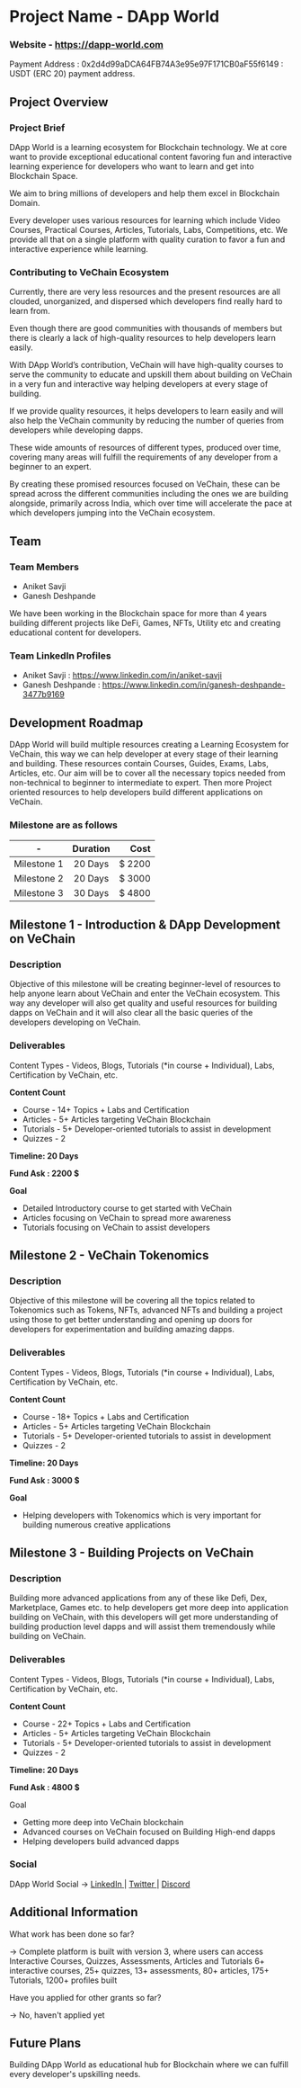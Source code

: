 # Project Name - DApp World


### Website - https://dapp-world.com

Payment Address : 0x2d4d99aDCA64FB74A3e95e97F171CB0aF55f6149 : USDT (ERC 20) payment address.



## Project Overview

### Project Brief
DApp World is a learning ecosystem for Blockchain technology.
We at core want to provide exceptional educational content favoring fun and interactive learning experience for developers who want to learn and get into Blockchain Space.

We aim to bring millions of developers and help them excel in Blockchain Domain.

Every developer uses various resources for learning which include Video Courses, Practical Courses, Articles, Tutorials, Labs, Competitions, etc.
We provide all that on a single platform with quality curation to favor a fun and interactive experience while learning.

### Contributing to VeChain Ecosystem

Currently, there are very less resources and the present resources are all clouded, unorganized, and dispersed which developers find really hard to learn from.

Even though there are good communities with thousands of members but there is clearly a lack of high-quality resources to help developers learn easily.

With DApp World’s contribution, VeChain will have high-quality courses to serve the community to educate and upskill them about building on VeChain in a very fun and interactive way helping developers at every stage of building.

If we provide quality resources, it helps developers to learn easily and will also help the VeChain community by reducing the number of queries from developers while developing dapps.

These wide amounts of resources of different types, produced over time, covering many areas will fulfill the requirements of any developer from a beginner to an expert.

By creating these promised resources focused on VeChain, these can be spread across the different communities including the ones we are building alongside, primarily across India, which over time will accelerate the pace at which developers jumping into the VeChain ecosystem.


## Team

### Team Members
- Aniket Savji
- Ganesh Deshpande

We have been working in the Blockchain space for more than 4 years building different projects like DeFi, Games, NFTs, Utility etc and creating educational content for developers.


### Team LinkedIn Profiles
- Aniket Savji : https://www.linkedin.com/in/aniket-savji
- Ganesh Deshpande : https://www.linkedin.com/in/ganesh-deshpande-3477b9169


## Development Roadmap

DApp World will build multiple resources creating a Learning Ecosystem for VeChain, this way we can help developer at every stage of their learning and building.
These resources contain Courses, Guides, Exams, Labs, Articles, etc.
Our aim will be to cover all the necessary topics needed from non-technical to beginner to intermediate to expert. Then more Project oriented resources to help developers build different applications on VeChain.

### Milestone are as follows


|    	- 	| Duration | Cost   |
|----------|:-------------:|------:|
|   Milestone 1   | 20 Days | $ 2200 |
|   Milestone 2   | 20 Days | $ 3000 |
|   Milestone 3   | 30 Days | $ 4800 |


## Milestone 1 - Introduction & DApp Development on VeChain

### Description
Objective of this milestone will be creating beginner-level of resources to help anyone learn about VeChain and enter the VeChain ecosystem. This way any developer will also get quality and useful resources for building dapps on VeChain and it will also clear all the basic queries of the developers developing on VeChain.
 

### Deliverables

Content Types - Videos, Blogs, Tutorials (*in course + Individual), Labs, Certification by VeChain, etc.

**Content Count**
- Course -  14+ Topics + Labs and Certification
- Articles -  5+ Articles targeting VeChain Blockchain
- Tutorials -  5+ Developer-oriented tutorials to assist in development
- Quizzes - 2

**Timeline: 20 Days**

**Fund Ask : 2200 $**

**Goal**
- Detailed Introductory course to get started with VeChain
- Articles focusing on VeChain to spread more awareness
- Tutorials focusing on VeChain to assist developers




## Milestone 2 - VeChain Tokenomics

### Description
Objective of this milestone will be covering all the topics related to Tokenomics such as Tokens, NFTs, advanced NFTs and building a project using those to get better understanding and opening up doors for developers for experimentation and building amazing dapps.
 
### Deliverables

Content Types - Videos, Blogs, Tutorials (*in course + Individual), Labs, Certification by VeChain, etc.

**Content Count**
- Course -  18+ Topics + Labs and Certification
- Articles -  5+ Articles targeting VeChain Blockchain
- Tutorials -  5+ Developer-oriented tutorials to assist in development
- Quizzes - 2

**Timeline: 20 Days**

**Fund Ask : 3000 $**

**Goal**
- Helping developers with Tokenomics which is very important for building numerous creative applications


## Milestone 3 - Building Projects on VeChain

### Description
Building more advanced applications from any of these like Defi, Dex, Marketplace, Games etc. to help developers get more deep into application building on VeChain, with this developers will get more understanding of building production level dapps and will assist them tremendously while building on VeChain.

### Deliverables

Content Types - Videos, Blogs, Tutorials (*in course + Individual), Labs, Certification by VeChain, etc.

**Content Count**
- Course -  22+ Topics + Labs and Certification
- Articles -  5+ Articles targeting VeChain Blockchain
- Tutorials -  5+ Developer-oriented tutorials to assist in development
- Quizzes - 2

**Timeline: 20 Days**

**Fund Ask : 4800 $**

Goal
- Getting more deep into VeChain blockchain
- Advanced courses on VeChain focused on Building High-end dapps
- Helping developers build advanced dapps


### Social

DApp World Social  -> [ LinkedIn ](https://twitter.com/dappworld100) | [ Twitter ](https://twitter.com/dappworld100) | [ Discord ](https://discord.gg/jUQwyKQt2V)



## Additional Information

What work has been done so far?

-> Complete platform is built with version 3, where users can access Interactive Courses, Quizzes, Assessments, Articles and Tutorials 6+ interactive courses, 25+ quizzes, 13+ assessments, 80+ articles, 175+ Tutorials, 1200+ profiles built 


Have you applied for other grants so far?

-> No, haven't applied yet


## Future Plans

Building DApp World as educational hub for Blockchain where we can fulfill every developer's upskilling needs.

